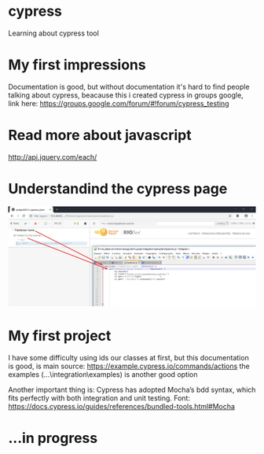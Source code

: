# cypress
Learning about cypress tool

# My first impressions
Documentation is good, but without documentation it's hard to find people talking about cypress, beacause this i created cypress in groups google, link here: https://groups.google.com/forum/#!forum/cypress_testing

# Read more about javascript
http://api.jquery.com/each/

# Understandind the cypress page
![example](https://github.com/andreddias/cypress/blob/master/cypress.png)

# My first project
I have some difficulty using ids our classes at first, but this documentation is good, is main source: https://example.cypress.io/commands/actions the examples (...\integration\examples) is another good option 

Another important thing is: Cypress has adopted Mocha’s bdd syntax, which fits perfectly with both integration and unit testing. 
Font: https://docs.cypress.io/guides/references/bundled-tools.html#Mocha

# ...in progress


